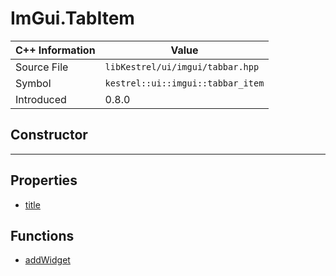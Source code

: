
# ImGui.TabItem

| C++ Information | Value |
| --- | --- |
| Source File | `libKestrel/ui/imgui/tabbar.hpp` |
| Symbol | `kestrel::ui::imgui::tabbar_item` |
| Introduced | 0.8.0 |

## Constructor

---

## Properties

 - [title](title.md)

## Functions

 - [addWidget](addWidget.md)

